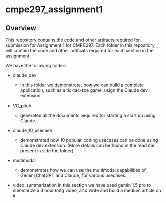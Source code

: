 # cmpe297_assignment1

## Overview
This repository contains the code and other artifacts required for submission for Assignment 1 for CMPE297. Each folder in this repository, will contain the code and other artifcats required for each section in the assignment.

We have the following folders

- claude_dev
    - In this folder we demonstrate, how we can build a complete application, such as a tic-tac-toe game, usign the Claude dev extension.

- VC_pitch
    - generated all the documents required for starting a start up using Claude.

- claude_10_usecase
    - demonstrated how 10 popular coding usecases can be done using Claude dev extension. (More details can be found in the read me present in side the folder)

- multimodal
    -  demonstrates how we can use the multimodal capabilities of Gemini,ChatGPT and Claude, for various usecases.

- video_summarization
    In this section we have used gemin 1.5 pro to summarize a 3 hour long video, and write and build a medium article on it.